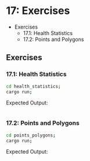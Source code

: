 # 17: Exercises

<!-- MarkdownTOC -->

- Exercises
    - 17.1: Health Statistics
    - 17.2: Points and Polygons

<!-- /MarkdownTOC -->

## Exercises

### 17.1: Health Statistics

```bash
cd health_statistics;
cargo run;
```

Expected Output:

```bash
```

### 17.2: Points and Polygons

```bash
cd points_polygons;
cargo run;
```

Expected Output:

```bash
```
